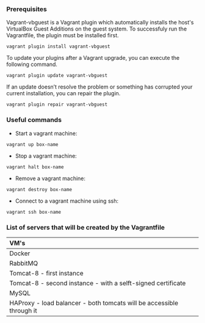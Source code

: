 ### Prerequisites

Vagrant-vbguest is a Vagrant plugin which automatically installs the host's VirtualBox Guest Additions on the guest system.
To successfuly run the Vagrantfile, the plugin must be installed first.

```
vagrant plugin install vagrant-vbguest
```

To update your plugins after a Vagrant upgrade, you can execute the following command.
```
vagrant plugin update vagrant-vbguest
```

If an update doesn’t resolve the problem or something has corrupted your current installation, you can repair the plugin.
```
vagrant plugin repair vagrant-vbguest
```

### Useful commands

* Start a vagrant machine:
```
vagrant up box-name
```
* Stop a vagrant machine:   
```
vagrant halt box-name
```
* Remove a vagrant machine:
```
vagrant destroy box-name
```
* Connect to a vagrant machine using ssh:
```
vagrant ssh box-name
```
### List of servers that will be created by the Vagrantfile

|VM's|
|:-------------- |
|Docker|
|RabbitMQ|
|Tomcat-8 - first instance|
|Tomcat-8 - second instance - with a selft-signed certificate|
|MySQL|
|HAProxy - load balancer - both tomcats will be accessible through it|
